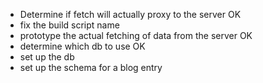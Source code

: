 
- Determine if fetch will actually proxy to the server OK
- fix the build script name
- prototype the actual fetching of data from the server OK
- determine which db to use OK
- set up the db
- set up the schema for a blog entry